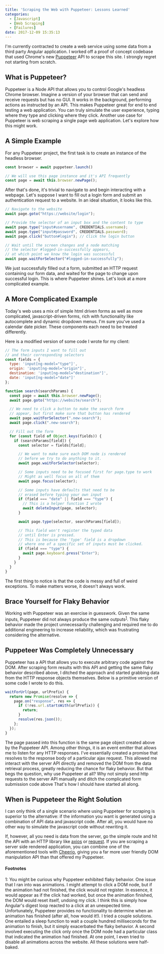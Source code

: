 ```yaml
---
title: 'Scraping the Web with Puppeteer: Lessons Learned'
categories:
  - [Javascript]
  - [Web Scraping]
  - [Failures]
date: 2017-12-09 15:35:13
---
```


I'm currently contracted to create a web service using some data from a third party Angular application. I worked off a proof of concept codebase that used Chrome's new [Puppeteer](https://github.com/GoogleChrome/puppeteer) API to scrape this site. I strongly regret not starting from scratch.

## What is Puppeteer?

Puppeteer is a Node API that allows you to control Google's headless Chrome browser. Imagine a version of your browser that can send and receive requests but has no GUI. It works in the background, performing actions as instructed by an API. This makes Puppeteer great for end to end testing a web application. You can truly simulate the user experience, typing where they type and clicking where they click. Another use case for Puppeteer is web scraping a single page web application. Let's explore how this might work.

## A Simple Example

For any Puppeteer project, the first task is to create an instance of the headless browser.

```js
const browser = await puppeteer.launch()

// We will use this page instance and it's API frequently
const page = await this.browser.newPage();
```

After that's done, it's trivial to navigate to and begin interacting with a webpage. Let's suppose I want to fill out a login form and submit an authentication request to a website. In an ideal situation, it looks like this.

```js
// Navigate to the website
await page.goto("https://website/login");

// Provide the selector of an input box and the content to type
await page.type("input#username", CREDENTIALS.username);
await page.type("input#password", CREDENTIALS.password);
await page.click("button#login"); // Click the login button

// Wait until the screen changes and a node matching
// the selector #logged-in-successfully appears,
// at which point we know the login was successful
await page.waitForSelector("#logged-in-successfully");
```

We just successfully filled out a form, submitted an HTTP request containing our form data, and waited for the page to change upon successful login. This is where Puppeteer shines. Let's look at a more complicated example.

## A More Complicated Example

Today's web uses a mix of simple html driven forms as well as more complicated, javascript-driven forms, rich with functionality like autocomplete and dynamic dropdown menus. I'm sure you've used a calendar date picker. These components each need to be treated differently.

Here is a modified version of some code I wrote for my client:

```js
// The form inputs I want to fill out
// and their corresponding selectors
const fields = {
  type: 'input[ng-model="type"]',
  origin: 'input[ng-model="origin"]',
  destination: 'input[ng-model="destination"]',
  date: 'input[ng-model="date"]'
};

function search(searchParams) {
  const page = await this.browser.newPage();
  await page.goto("https://website/search");

  // We need to click a button to make the search form
  // appear, but first make sure that button has rendered
  await page.waitForSelector(".new-search");
  await page.click(".new-search");

  // Fill out the form
  for (const field of Object.keys(fields)) {
    if (searchParams[field]) {
      const selector = fields[field];

      // We want to make sure each DOM node is rendered
      // before we try to do anything to it.
      await page.waitForSelector(selector);

      // Some inputs need to be focused first for page.type to work
      // Might as well focus on all of them
      await page.focus(selector);

      // Some inputs have defaults that need to be
      // erased before typing your own input
      if (field === "date" || field === "type") {
        // This is a helper function I wrote
        await deleteInput(page, selector);
      }

      await page.type(selector, searchParams[field]);

      // This field won't register the typed data
      // until Enter is pressed.
      // This is because the 'type' field is a dropdown
      // where one of a specific set of inputs must be clicked.
      if (field === "type") {
        await page.keyboard.press("Enter");
      }
    }
  }
}
```

The first thing to notice is that the code is messy and full of weird exceptions. To make matters worse, it doesn't always work.

## Brace Yourself for Flaky Behavior

Working with Puppeteer was an exercise in guesswork. Given the same inputs, Puppeteer did not always produce the same outputs<sup>[1](#footnote1)</sup>. This flaky behavior made the project unnecessarily challenging and required me to do additional engineering to increase reliability, which was frustrating considering the alternative.

## Puppeteer Was Completely Unnecessary

Puppeteer has a API that allows you to execute arbitrary code against the DOM. After scraping form results with this API and getting the same flaky behavior described above, I ditched the approach and started grabbing data from the HTTP response objects themselves. Below is a primitive version of some code I wrote to do this.

```js
waitForUrl(page, urlPrefix) {
  return new Promise(resolve => {
    page.on("response", res => {
      if (!res.url.startsWith(urlPrefix)) {
        return;
      }
      resolve(res.json());
    };
  });
}
```

The page passed into this function is the same page object created above by the Puppeteer API. Among other things, it is an event emitter that allows me to listen for any HTTP responses. I've essentially created a promise that resolves to the response body of a particular ajax request. This allowed me interact with the server API directly and removed the DOM from the data retrieval process, greatly reducing the chance for flaky behavior. But that begs the question, why use Puppeteer at all? Why not simply send http requests to the server API manually and ditch the complicated form submission code above That's how I should have started all along.

## When is Puppeteer the Right Solution

I can only think of a single scenario where using Puppeteer for scraping is superior to the alternative: if the information you want is generated using a combination of API data and javascript code. After all, you would have no other way to simulate the javascript code without rewriting it.

If, however, all you need is data from the server, go the simple route and hit the API with an HTTP library like [axios](https://github.com/axios/axios) or [request](https://github.com/request/request). If you are scraping a server side rendered application, you can combine one of the aforementioned tools with [Cheerio](https://github.com/cheeriojs/cheerio), giving you a far more user friendly DOM manipulation API than that offered my Puppeteer.

#### Footnotes

<a name="footnote1">1</a>: You might be curious why Puppeteer exhibited flaky behavior. One issue that I ran into was animations. I might attempt to click a DOM node, but if the animation had not finished, the click would not register. In essence, it would appear as if the click had worked, but once the animation finished, the DOM would reset itself, undoing my click. I think this is simply how Angular's digest loop reacted to a click at an unexpected time. Unfortunately, Puppeteer provides no functionality to determine when an animation has finished (after all, how would it!). I tried a couple solutions. One entailed a sleep function to wait a couple hundred milliseconds for the animation to finish, but it simply exacerbated the flaky behavior. A second involved executing the click only once the DOM node had a particular class that indicated the animation had finished. At one point, I even tried to disable all animations across the website. All these solutions were half-baked.
